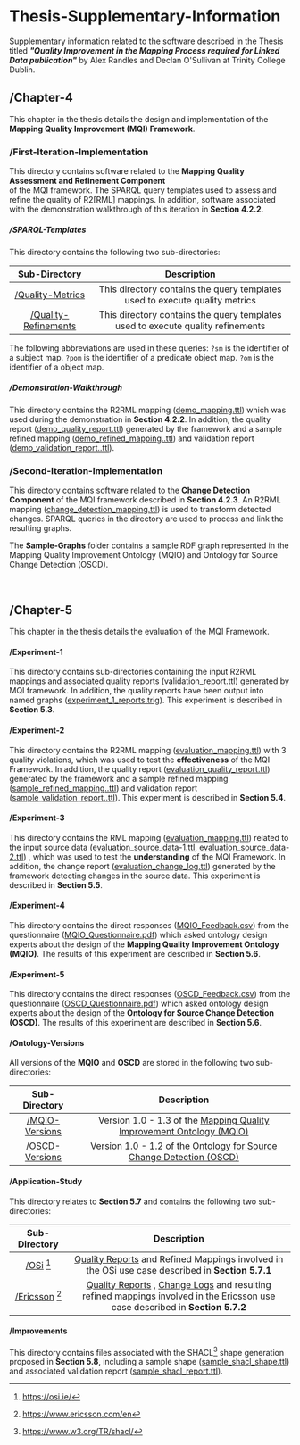# Thesis-Supplementary-Information
Supplementary information related to the software described in 
the Thesis titled 
***"Quality Improvement in the Mapping Process required
for Linked Data publication"*** by Alex Randles and Declan
O'Sullivan at Trinity College Dublin.

## /Chapter-4
This chapter in the thesis details the design and implementation 
of the **Mapping Quality Improvement (MQI) Framework**.
### /First-Iteration-Implementation
This directory contains software related to the 
**Mapping Quality Assessment and Refinement  Component**  
of the MQI framework. The SPARQL query templates used to 
assess and refine the quality 
of R2[RML] mappings. In addition, software associated 
with the demonstration walkthrough
of this iteration in **Section 4.2.2**.
##### /SPARQL-Templates
This directory contains the following two sub-directories:

| Sub-Directory        | Description| 
| :-------------:|:-------------:| 
| [/Quality-Metrics](./Chapter-4/First-Iteration-Implementation/SPARQL-Templates/Quality-Metrics)| This directory contains the query templates used to execute quality metrics | 
| [/Quality-Refinements](./Chapter-4/First-Iteration-Implementation/SPARQL-Templates/Quality-Refinements)| This directory contains the query templates used to execute quality refinements | 


The following abbreviations are used in these queries: 
`?sm` is the identifier of a subject map. 
`?pom` is the identifier of a predicate object map. 
`?om` is the identifier of a object map. 



##### /Demonstration-Walkthrough
This directory contains the R2RML mapping 
([demo_mapping.ttl](Chapter-4/First-Iteration-Implementation/Demonstration-Walkthrough/demo_mapping.ttl)) 
which was used during the demonstration in **Section 4.2.2**.
In addition, the quality report 
([demo_quality_report.ttl](Chapter-4/First-Iteration-Implementation/Demonstration-Walkthrough/demo_quality_report.ttl)) 
generated by the framework and a sample 
refined mapping
([demo_refined_mapping..ttl](Chapter-4/First-Iteration-Implementation/Demonstration-Walkthrough/demo_refined_mapping.ttl)) 
and validation report 
([demo_validation_report..ttl](Chapter-4/First-Iteration-Implementation/Demonstration-Walkthrough/demo_validation_report.ttl.)).
 
 
### /Second-Iteration-Implementation
This directory contains software related to the 
**Change Detection Component** of the MQI framework described in **Section 4.2.3**. 
An R2RML mapping
([change_detection_mapping.ttl](./Chapter-4/Second-Iteration-Implementation/change_detection_mapping.ttl)) 
is used to transform detected changes. 
SPARQL queries in the directory are used to process and link the resulting graphs. 

The **Sample-Graphs** folder contains a sample RDF graph represented in the Mapping Quality Improvement Ontology (MQIO)
and Ontology for Source Change Detection (OSCD).


&nbsp;
&nbsp;
&nbsp;
&nbsp;
&nbsp;
&nbsp;

## /Chapter-5
This chapter in the thesis details the evaluation of the MQI Framework. 
#### /Experiment-1
This directory contains sub-directories
containing the input R2RML mappings and associated quality reports 
(validation_report.ttl) generated by MQI framework. In addition, 
the quality reports have been output into named graphs 
([experiment_1_reports.trig](./Chapter-5/Experiment-1/experiment_1_reports.trig)).
This experiment is described in **Section 5.3**. 
#### /Experiment-2
This directory contains the R2RML mapping 
([evaluation_mapping.ttl](./Chapter-5/Experiment-2/evaluation_mapping.ttl)) 
with 3 quality violations, which 
was used to test the **effectiveness** of the MQI Framework. 
In addition, the quality report 
([evaluation_quality_report.ttl](./Chapter-5/Experiment-2/evaluation_quality_report.ttl)) 
generated by the framework and a sample 
refined mapping
([sample_refined_mapping..ttl](./Chapter-5/Experiment-2/sample_refined_mapping.ttl)) 
and validation report 
([sample_validation_report..ttl](./Chapter-5/Experiment-2/sample_validation_report.ttl)).
This experiment is described in **Section 5.4**. 

#### /Experiment-3
This directory contains the RML mapping 
([evaluation_mapping.ttl](./Chapter-5/Experiment-3/evaluation_mapping.ttl)) 
related to the input source data ([evaluation_source_data-1.ttl](./Chapter-5/Experiment-3/evaluation_source_data-1.csv), [evaluation_source_data-2.ttl](./Chapter-5/Experiment-3/evaluation_source_data-2.csv))
, which was used to test the **understanding** of the MQI Framework. 
In addition, the change report
([evaluation_change_log.ttl](./Chapter-5/Experiment-3/evaluation_change_log.ttl)) 
generated by the framework detecting changes in the source data.
This experiment is described in **Section 5.5**. 

#### /Experiment-4
This directory contains the direct responses ([MQIO_Feedback.csv](./Chapter-5/Experiment-4/MQIO_Feedback.csv)) 
from the questionnaire ([MQIO_Questionnaire.pdf](./Chapter-5/Experiment-4/MQIO_Questionnaire.pdf)) 
which asked ontology design experts about the design of the 
**Mapping Quality Improvement Ontology (MQIO)**. 
The results of this experiment are described in **Section 5.6**. 


#### /Experiment-5
This directory contains the direct responses ([OSCD_Feedback.csv](./Chapter-5/Experiment-5/OSCD_Feedback.csv)) 
from the questionnaire ([OSCD_Questionnaire.pdf](./Chapter-5/Experiment-5/OSCD_Questionnaire.pdf)) 
which asked ontology design experts about the design of the 
**Ontology for Source Change Detection (OSCD)**. 
The results of this experiment are described in **Section 5.6**. 

#### /Ontology-Versions
All versions of the **MQIO** and **OSCD** are stored in the following two sub-directories:

| Sub-Directory        | Description| 
| :-------------:|:-------------:| 
| [/MQIO-Versions](./Chapter-5/Ontology-Versions/MQIO-Versions)| Version 1.0 - 1.3 of the [Mapping Quality Improvement Ontology (MQIO)](https://w3id.org/MQIO)| 
| [/OSCD-Versions](./Chapter-5/Ontology-Versions/OSCD-Versions)| Version 1.0 - 1.2 of the [Ontology for Source Change Detection (OSCD)](https://w3id.org/OSCD)| 
 

#### /Application-Study
This directory relates to **Section 5.7** and contains the following two sub-directories:

| Sub-Directory        | Description| 
| :-------------:|:-------------:| 
| [/OSi](./Chapter-5/Application-Study/OSi) [^1]| [Quality Reports](./Chapter-5/Application-Study/OSi) and Refined Mappings involved in the OSi use case described in **Section 5.7.1** | 
| [/Ericsson](./Chapter-5/Application-Study/Ericsson) [^2]| [Quality Reports](./Chapter-5/Application-Study/Ericsson/Mappings) , [Change Logs](./Chapter-5/Application-Study/Ericsson/Change-Logs) and resulting refined mappings involved in the Ericsson use case described in **Section 5.7.2** | 

#### /Improvements
This directory contains files associated with the SHACL[^3] shape generation proposed in **Section 5.8**,
including a sample shape ([sample_shacl_shape.ttl](./Chapter-5/Improvements/sample_shacl_shape.ttl)) 
and associated validation report ([sample_shacl_report.ttl](./Chapter-5/Improvements/sample_shacl_report.ttl)). 


[^1]: https://osi.ie/
[^2]: https://www.ericsson.com/en
[^3]: https://www.w3.org/TR/shacl/
